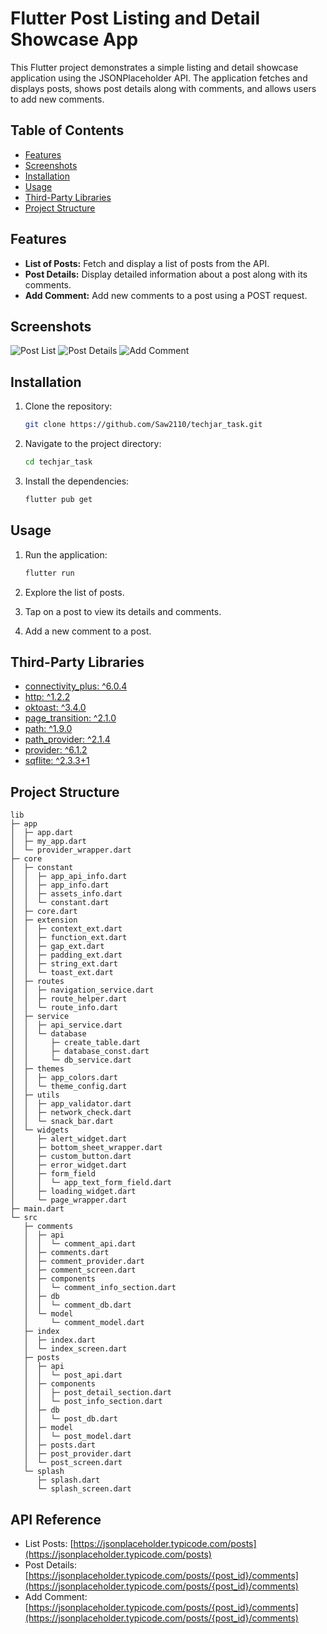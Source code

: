 
# Flutter Post Listing and Detail Showcase App

This Flutter project demonstrates a simple listing and detail showcase application using the JSONPlaceholder API. The application fetches and displays posts, shows post details along with comments, and allows users to add new comments.

## Table of Contents

- [Features](#features)
- [Screenshots](#screenshots)
- [Installation](#installation)
- [Usage](#usage)
- [Third-Party Libraries](#third-party-libraries)
- [Project Structure](#project-structure)

## Features

- **List of Posts:** Fetch and display a list of posts from the API.
- **Post Details:** Display detailed information about a post along with its comments.
- **Add Comment:** Add new comments to a post using a POST request.

## Screenshots

![Post List](screenshots/post_list.png )
![Post Details](screenshots/post_details.png)
![Add Comment](screenshots/add_comment.png)

## Installation

1. Clone the repository:

   ```sh
   git clone https://github.com/Saw2110/techjar_task.git
   ```

2. Navigate to the project directory:

   ```sh
   cd techjar_task
   ```

3. Install the dependencies:

   ```sh
   flutter pub get
   ```

## Usage

1. Run the application:

   ```sh
   flutter run
   ```

2. Explore the list of posts.
3. Tap on a post to view its details and comments.
4. Add a new comment to a post.

## Third-Party Libraries

- [connectivity_plus: ^6.0.4](https://pub.dev/packages/connectivity_plus)
- [http: ^1.2.2](https://pub.dev/packages/http)
- [oktoast: ^3.4.0](https://pub.dev/packages/oktoast)
- [page_transition: ^2.1.0](https://pub.dev/packages/page_transition)
- [path: ^1.9.0](https://pub.dev/packages/path)
- [path_provider: ^2.1.4](https://pub.dev/packages/path_provider)
- [provider: ^6.1.2](https://pub.dev/packages/provider)
- [sqflite: ^2.3.3+1](https://pub.dev/packages/sqflite)

## Project Structure

```
lib
├─ app
│  ├─ app.dart
│  ├─ my_app.dart
│  └─ provider_wrapper.dart
├─ core
│  ├─ constant
│  │  ├─ app_api_info.dart
│  │  ├─ app_info.dart
│  │  ├─ assets_info.dart
│  │  └─ constant.dart
│  ├─ core.dart
│  ├─ extension
│  │  ├─ context_ext.dart
│  │  ├─ function_ext.dart
│  │  ├─ gap_ext.dart
│  │  ├─ padding_ext.dart
│  │  ├─ string_ext.dart
│  │  └─ toast_ext.dart
│  ├─ routes
│  │  ├─ navigation_service.dart
│  │  ├─ route_helper.dart
│  │  └─ route_info.dart
│  ├─ service
│  │  ├─ api_service.dart
│  │  └─ database
│  │     ├─ create_table.dart
│  │     ├─ database_const.dart
│  │     └─ db_service.dart
│  ├─ themes
│  │  ├─ app_colors.dart
│  │  └─ theme_config.dart
│  ├─ utils
│  │  ├─ app_validator.dart
│  │  ├─ network_check.dart
│  │  └─ snack_bar.dart
│  └─ widgets
│     ├─ alert_widget.dart
│     ├─ bottom_sheet_wrapper.dart
│     ├─ custom_button.dart
│     ├─ error_widget.dart
│     ├─ form_field
│     │  └─ app_text_form_field.dart
│     ├─ loading_widget.dart
│     └─ page_wrapper.dart
├─ main.dart
└─ src
   ├─ comments
   │  ├─ api
   │  │  └─ comment_api.dart
   │  ├─ comments.dart
   │  ├─ comment_provider.dart
   │  ├─ comment_screen.dart
   │  ├─ components
   │  │  └─ comment_info_section.dart
   │  ├─ db
   │  │  └─ comment_db.dart
   │  └─ model
   │     └─ comment_model.dart
   ├─ index
   │  ├─ index.dart
   │  └─ index_screen.dart
   ├─ posts
   │  ├─ api
   │  │  └─ post_api.dart
   │  ├─ components
   │  │  ├─ post_detail_section.dart
   │  │  └─ post_info_section.dart
   │  ├─ db
   │  │  └─ post_db.dart
   │  ├─ model
   │  │  └─ post_model.dart
   │  ├─ posts.dart
   │  ├─ post_provider.dart
   │  └─ post_screen.dart
   └─ splash
      ├─ splash.dart
      └─ splash_screen.dart
```

## API Reference

- List Posts: [https://jsonplaceholder.typicode.com/posts](https://jsonplaceholder.typicode.com/posts)
- Post Details: [https://jsonplaceholder.typicode.com/posts/{post_id}/comments](https://jsonplaceholder.typicode.com/posts/{post_id}/comments)
- Add Comment: [https://jsonplaceholder.typicode.com/posts/{post_id}/comments](https://jsonplaceholder.typicode.com/posts/{post_id}/comments)

